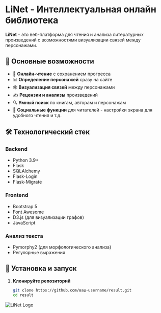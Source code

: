 # LiNet - Интеллектуальная онлайн библиотека

**LiNet** - это веб-платформа для чтения и анализа литературных произведений с возможностями визуализации связей между персонажами.

## 🌟 Основные возможности

- 📖 **Онлайн-чтение** с сохранением прогресса
- 📊 **Определение персонажей** сразу на сайте
- 🕸️ **Визуализация связей** между персонажами
- ✍️ **Рецензии и анализы** произведений
- 🔍 **Умный поиск** по книгам, авторам и персонажам
- 👥 **Социальные функции** для читателей - настройки экрана для удобного чтения и т.д.

## 🛠 Технологический стек

### Backend
- Python 3.9+
- Flask
- SQLAlchemy
- Flask-Login
- Flask-Migrate

### Frontend
- Bootstrap 5
- Font Awesome
- D3.js (для визуализации графов)
- JavaScript

### Анализ текста
- Pymorphy2 (для морфологического анализа)
- Регулярные выражения

## 🚀 Установка и запуск

1. **Клонируйте репозиторий**
   ```bash
   git clone https://github.com/ваш-username/result.git
   cd result

![LiNet Logo](static/images/logo.png)
